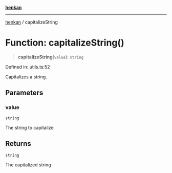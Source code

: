[**henkan**](../README.md)

***

[henkan](../README.md) / capitalizeString

# Function: capitalizeString()

> **capitalizeString**(`value`): `string`

Defined in: utils.ts:52

Capitalizes a string.

## Parameters

### value

`string`

The string to capitalize

## Returns

`string`

The capitalized string

